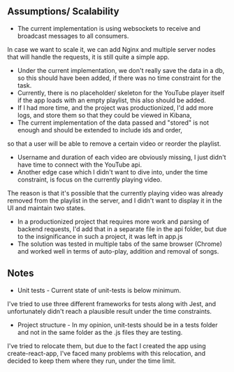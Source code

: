 ## Assumptions/ Scalability

* The current implementation is using websockets to receive and broadcast messages to all consumers.

In case we want to scale it, we can add Nginx and multiple server nodes that will handle the requests, it is still quite a simple app.
* Under the current implementation, we don't really save the data in a db, so this should have been added, if there was no time constraint for the task.
* Currently, there is no placeholder/ skeleton for the YouTube player itself if the app loads with an empty playlist, this also should be added.
* If I had more time, and the project was productionized, I'd add more logs, and store them so that they could be viewed in Kibana,
* The current implementation of the data passed and "stored" is not enough and should be extended to include ids and order, 

so that a user will be able to remove a certain video or reorder the playlist.
* Username and duration of each video are obviously missing, I just didn't have time to connect with the YouTube api.
* Another edge case which I didn't want to dive into, under the time constraint, is focus on the currently playing video.

The reason is that it's possible that the currently playing video was already removed from the playlist in the server, and I didn't want to display it in the UI and maintain two states.
* In a productionized project that requires more work and parsing of backend requests, I'd add that in a separate file in the api folder, but due to the insignificance in such a project, it was left in app.js
* The solution was tested in multiple tabs of the same browser (Chrome) and worked well in terms of auto-play, addition and removal of songs.



## Notes

* Unit tests - Current state of unit-tests is below minimum. 

I've tried to use three different frameworks for tests along with Jest, and unfortunately didn't reach a plausible result under the time constraints.
* Project structure - In my opinion, unit-tests should be in a tests folder and not in the same folder as the .js files they are testing.

I've tried to relocate them, but due to the fact I created the app using create-react-app, I've faced many problems with this relocation, and decided to keep them where they run, under the time limit.
